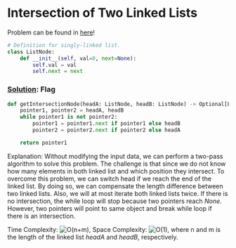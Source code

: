 # Intersection of Two Linked Lists

Problem can be found in [here](https://leetcode.com/problems/intersection-of-two-linked-lists/)!

```python
# Definition for singly-linked list.
class ListNode:
    def __init__(self, val=0, next=None):
        self.val = val
        self.next = next
```

### [Solution](/Linked%20List/160-IntersectionofTwoLinkedLists/solution.py): Flag

```python
def getIntersectionNode(headA: ListNode, headB: ListNode) -> Optional[ListNode]:
    pointer1, pointer2 = headA, headB
    while pointer1 is not pointer2:
        pointer1 = pointer1.next if pointer1 else headB
        pointer2 = pointer2.next if pointer2 else headA

    return pointer1
```

Explanation: Without modifying the input data, we can perform a two-pass algorithm to solve this problem. The challenge is that since we do not know how many elements in both linked list and which position they intersect. To overcome this problem, we can switch head if we reach the end of the linked list. By doing so, we can compensate the length difference between two linked lists. Also, we will at most iterate both linked lists twice. If there is no intersection, the while loop will stop because two pointers reach $None$. However, two pointers will point to same object and break while loop if there is an intersection.

Time Complexity: ![O(n+m)](<https://latex.codecogs.com/svg.image?\inline&space;O(n+m)>), Space Complexity: ![O(1)](<https://latex.codecogs.com/svg.image?\inline&space;O(1)>), where n and m is the length of the linked list $headA$ and $headB$, respectively.

